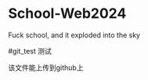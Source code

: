 # School-Web2024
Fuck school, and it exploded into the sky

#git_test
测试

<!-- 检查上传功能 -->
该文件能上传到github上